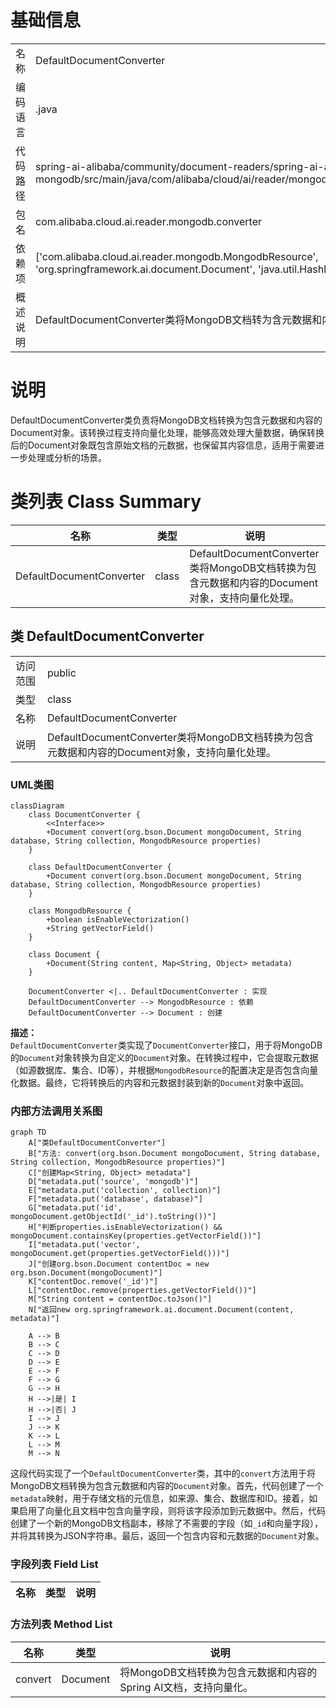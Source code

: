 # 基础信息

|      |      |
|------|------|
| 名称 | DefaultDocumentConverter |
| 编码语言 | .java |
| 代码路径 | spring-ai-alibaba/community/document-readers/spring-ai-alibaba-starter-document-reader-mongodb/src/main/java/com/alibaba/cloud/ai/reader/mongodb/converter/DefaultDocumentConverter.java |
| 包名 | com.alibaba.cloud.ai.reader.mongodb.converter |
| 依赖项 | ['com.alibaba.cloud.ai.reader.mongodb.MongodbResource', 'org.springframework.ai.document.Document', 'java.util.HashMap', 'java.util.Map'] |
| 概述说明 | DefaultDocumentConverter类将MongoDB文档转为含元数据和内容的Document对象，支持向量化。 |

# 说明

DefaultDocumentConverter类负责将MongoDB文档转换为包含元数据和内容的Document对象。该转换过程支持向量化处理，能够高效处理大量数据，确保转换后的Document对象既包含原始文档的元数据，也保留其内容信息，适用于需要进一步处理或分析的场景。

# 类列表 Class Summary

| 名称   | 类型  | 说明 |
|-------|------|-------------|
| DefaultDocumentConverter | class | DefaultDocumentConverter类将MongoDB文档转换为包含元数据和内容的Document对象，支持向量化处理。 |



## 类 DefaultDocumentConverter

|      |      |
|------|------|
| 访问范围 | public |
| 类型 | class |
| 名称 | DefaultDocumentConverter |
| 说明 | DefaultDocumentConverter类将MongoDB文档转换为包含元数据和内容的Document对象，支持向量化处理。 |


### UML类图

```mermaid
classDiagram
    class DocumentConverter {
        <<Interface>>
        +Document convert(org.bson.Document mongoDocument, String database, String collection, MongodbResource properties)
    }

    class DefaultDocumentConverter {
        +Document convert(org.bson.Document mongoDocument, String database, String collection, MongodbResource properties)
    }

    class MongodbResource {
        +boolean isEnableVectorization()
        +String getVectorField()
    }

    class Document {
        +Document(String content, Map<String, Object> metadata)
    }

    DocumentConverter <|.. DefaultDocumentConverter : 实现
    DefaultDocumentConverter --> MongodbResource : 依赖
    DefaultDocumentConverter --> Document : 创建
```

**描述：**  
`DefaultDocumentConverter`类实现了`DocumentConverter`接口，用于将MongoDB的`Document`对象转换为自定义的`Document`对象。在转换过程中，它会提取元数据（如源数据库、集合、ID等），并根据`MongodbResource`的配置决定是否包含向量化数据。最终，它将转换后的内容和元数据封装到新的`Document`对象中返回。


### 内部方法调用关系图

```mermaid
graph TD
    A["类DefaultDocumentConverter"]
    B["方法: convert(org.bson.Document mongoDocument, String database, String collection, MongodbResource properties)"]
    C["创建Map<String, Object> metadata"]
    D["metadata.put('source', 'mongodb')"]
    E["metadata.put('collection', collection)"]
    F["metadata.put('database', database)"]
    G["metadata.put('id', mongoDocument.getObjectId('_id').toString())"]
    H["判断properties.isEnableVectorization() && mongoDocument.containsKey(properties.getVectorField())"]
    I["metadata.put('vector', mongoDocument.get(properties.getVectorField()))"]
    J["创建org.bson.Document contentDoc = new org.bson.Document(mongoDocument)"]
    K["contentDoc.remove('_id')"]
    L["contentDoc.remove(properties.getVectorField())"]
    M["String content = contentDoc.toJson()"]
    N["返回new org.springframework.ai.document.Document(content, metadata)"]

    A --> B
    B --> C
    C --> D
    D --> E
    E --> F
    F --> G
    G --> H
    H -->|是| I
    H -->|否| J
    I --> J
    J --> K
    K --> L
    L --> M
    M --> N
```

这段代码实现了一个`DefaultDocumentConverter`类，其中的`convert`方法用于将MongoDB文档转换为包含元数据和内容的`Document`对象。首先，代码创建了一个`metadata`映射，用于存储文档的元信息，如来源、集合、数据库和ID。接着，如果启用了向量化且文档中包含向量字段，则将该字段添加到元数据中。然后，代码创建了一个新的MongoDB文档副本，移除了不需要的字段（如`_id`和向量字段），并将其转换为JSON字符串。最后，返回一个包含内容和元数据的`Document`对象。

### 字段列表 Field List

| 名称  | 类型  | 说明 |
|-------|-------|------|

### 方法列表 Method List

| 名称  | 类型  | 说明 |
|-------|-------|------|
| convert | Document | 将MongoDB文档转换为包含元数据和内容的Spring AI文档，支持向量化。 |




